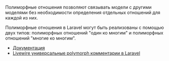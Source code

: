 Полиморфные отношения позволяют связывать модели с другими моделями без необходимости определения отдельных отношений
для каждой из них.

Полиморфные отношения в Laravel могут быть реализованы с помощью двух типов: полиморфных отношений "один ко многим" 
и полиморфных отношений "многие ко многим".

[//]: # "materials"

- [Документация](https://laravel.com/docs/10.x/eloquent-relationships#polymorphic-relationships)
- [Livewire универсальные polymorph комментарии в Laravel](https://youtu.be/sVUOAMdtGYo)

[//]: # "/materials"
